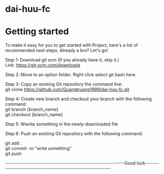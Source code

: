# dai-huu-fc
# Getting started
To make it easy for you to get started with Project, here's a list of recommended next steps.
Already a bro? Let's go!

Step 1: Download git scm (If you already have it, skip it.)  
Link: https://git-scm.com/downloads

Step 2: Move to an option folder. Right click select git bash here.

Step 3: Copy an existing Git repository the command line:  
git clone https://github.com/Quangtruong1999/dai-huu-fc.git

Step 4: Create new branch and checkout your branch with the following command:  
git branch {branch_name}  
git checkout {branch_name}

Step 5: Wwrite something in the newly-downloaded file

Step 6: Push an existing Git repository with the following command:  

  git add .  
  git commit -m "write something"  
  git push

------------------------------------------------------------Good luck------------------------------------------------------------
